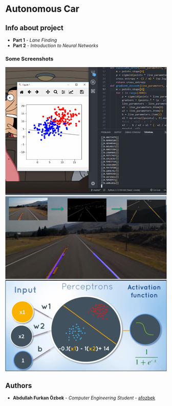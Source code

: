 # Autonomous Car

## Info about project

* **Part 1** - *Lane Finding*  
* **Part 2** - *Introduction to Neural Networks*

### Some Screenshots

![gradient](2-Neural-Networks/images/gradient.gif)
![process](1-Find-Lanes/images/process.png)
![perceptron](2-Neural-Networks/images/percept.png)


## Authors

* **Abdullah Furkan Özbek** - *Computer Engineering Student* - [afozbek](https://github.com/afozbek)

